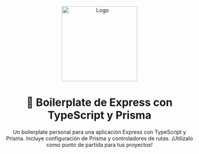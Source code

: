 <div align="center">
  <img src="https://res.cloudinary.com/practicaldev/image/fetch/s--2tMgW3eL--/c_imagga_scale,f_auto,fl_progressive,h_420,q_auto,w_1000/https://dev-to-uploads.s3.amazonaws.com/uploads/articles/c49275765mureb7px26x.png](https://avatars.githubusercontent.com/u/17219288?s=280&v=4)](https://tsed.io/prisma-2.svg)](https://avatars.githubusercontent.com/u/17219288?s=280&v=4)](https://avatars.githubusercontent.com/u/17219288?s=200&v=4)" alt="Logo" width="200">
  <h1>🚀 Boilerplate de Express con TypeScript y Prisma</h1>
  <p>Un boilerplate personal para una aplicación Express con TypeScript y Prisma. Incluye configuración de Prisma y controladores de rutas. ¡Utilízalo como punto de partida para tus proyectos!</p>
</div>
